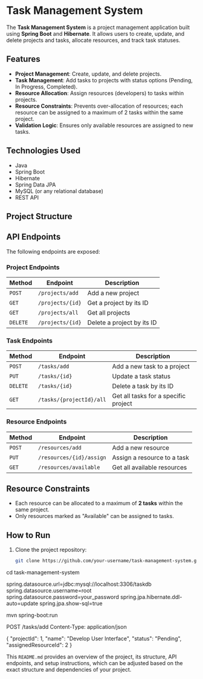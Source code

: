 # Task Management System

The **Task Management System** is a project management application built using **Spring Boot** and **Hibernate**. It allows users to create, update, and delete projects and tasks, allocate resources, and track task statuses.

## Features

- **Project Management**: Create, update, and delete projects.
- **Task Management**: Add tasks to projects with status options (Pending, In Progress, Completed).
- **Resource Allocation**: Assign resources (developers) to tasks within projects.
- **Resource Constraints**: Prevents over-allocation of resources; each resource can be assigned to a maximum of 2 tasks within the same project.
- **Validation Logic**: Ensures only available resources are assigned to new tasks.

## Technologies Used

- Java
- Spring Boot
- Hibernate
- Spring Data JPA
- MySQL (or any relational database)
- REST API

## Project Structure


## API Endpoints

The following endpoints are exposed:

### Project Endpoints

| Method   | Endpoint                | Description                    |
|----------|--------------------------|--------------------------------|
| `POST`   | `/projects/add`          | Add a new project              |
| `GET`    | `/projects/{id}`         | Get a project by its ID        |
| `GET`    | `/projects/all`          | Get all projects               |
| `DELETE` | `/projects/{id}`         | Delete a project by its ID     |

### Task Endpoints

| Method   | Endpoint                   | Description                       |
|----------|-----------------------------|-----------------------------------|
| `POST`   | `/tasks/add`               | Add a new task to a project       |
| `PUT`    | `/tasks/{id}`              | Update a task status              |
| `DELETE` | `/tasks/{id}`              | Delete a task by its ID           |
| `GET`    | `/tasks/{projectId}/all`   | Get all tasks for a specific project |

### Resource Endpoints

| Method   | Endpoint                     | Description                            |
|----------|-------------------------------|----------------------------------------|
| `POST`   | `/resources/add`              | Add a new resource                     |
| `PUT`    | `/resources/{id}/assign`      | Assign a resource to a task            |
| `GET`    | `/resources/available`        | Get all available resources            |

## Resource Constraints

- Each resource can be allocated to a maximum of **2 tasks** within the same project.
- Only resources marked as "Available" can be assigned to tasks.

## How to Run

1. Clone the project repository:

   ```bash
   git clone https://github.com/your-username/task-management-system.git
cd task-management-system

spring.datasource.url=jdbc:mysql://localhost:3306/taskdb
spring.datasource.username=root
spring.datasource.password=your_password
spring.jpa.hibernate.ddl-auto=update
spring.jpa.show-sql=true

mvn spring-boot:run

POST /tasks/add
Content-Type: application/json

{
  "projectId": 1,
  "name": "Develop User Interface",
  "status": "Pending",
  "assignedResourceId": 2
}


This `README.md` provides an overview of the project, its structure, API endpoints, and setup instructions, which can be adjusted based on the exact structure and dependencies of your project.


